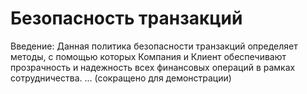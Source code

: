 # Безопасность транзакций  
Введение: Данная политика безопасности транзакций определяет методы, с помощью которых Компания и Клиент обеспечивают прозрачность и надежность всех финансовых операций в рамках сотрудничества.
... (сокращено для демонстрации)
